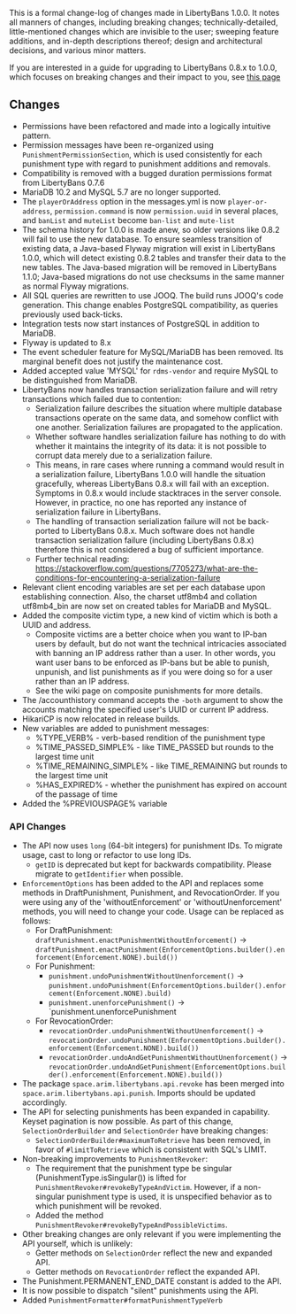 
This is a formal change-log of changes made in LibertyBans 1.0.0. It notes all manners of changes, including breaking changes; technically-detailed, little-mentioned changes which are invisible to the user; sweeping feature additions, and in-depth descriptions thereof; design and architectural decisions, and various minor matters.

If you are interested in a guide for upgrading to LibertyBans 0.8.x to 1.0.0, which focuses on breaking changes and their impact to you, see [this page](Upgrading-to-LibertyBans-1.0.0-from-0.8.x)

## Changes

* Permissions have been refactored and made into a logically intuitive pattern.
* Permission messages have been re-organized using `PunishmentPermissionSection`, which is used consistently for each punishment type with regard to punishment additions and removals.
* Compatibility is removed with a bugged duration permissions format from LibertyBans 0.7.6
* MariaDB 10.2 and MySQL 5.7 are no longer supported.
* The `playerOrAddress` option in the messages.yml is now `player-or-address`, `permission.command` is now `permission.uuid` in several places, and `banList` and `muteList` become `ban-list` and `mute-list`
* The schema history for 1.0.0 is made anew, so older versions like 0.8.2 will fail to use the new database. To ensure seamless transition of existing data, a Java-based Flyway migration will exist in LibertyBans 1.0.0, which will detect existing 0.8.2 tables and transfer their data to the new tables. The Java-based migration will be removed in LibertyBans 1.1.0; Java-based migrations do not use checksums in the same manner as normal Flyway migrations.
* All SQL queries are rewritten to use JOOQ. The build runs JOOQ's code generation. This change enables PostgreSQL compatibility, as queries previously used back-ticks.
* Integration tests now start instances of PostgreSQL in addition to MariaDB.
* Flyway is updated to 8.x
* The event scheduler feature for MySQL/MariaDB has been removed. Its marginal benefit does not justify the maintenance cost.
* Added accepted value 'MYSQL' for `rdms-vendor` and require MySQL to be distinguished from MariaDB.
* LibertyBans now handles transaction serialization failure and will retry transactions which failed due to contention:
  * Serialization failure describes the situation where multiple database transactions operate on the same data, and somehow conflict with one another. Serialization failures are propagated to the application.
  * Whether software handles serialization failure has nothing to do with whether it maintains the integrity of its data: it is not possible to corrupt data merely due to a serialization failure.
  * This means, in rare cases where running a command would result in a serialization failure, LibertyBans 1.0.0 will handle the situation gracefully, whereas LibertyBans 0.8.x will fail with an exception. Symptoms in 0.8.x would include stacktraces in the server console. However, in practice, no one has reported any instance of serialization failure in LibertyBans.
  * The handling of transaction serialization failure will not be back-ported to LibertyBans 0.8.x. Much software does not handle transaction serialization failure (including LibertyBans 0.8.x) therefore this is not considered a bug of sufficient importance.
  * Further technical reading: https://stackoverflow.com/questions/7705273/what-are-the-conditions-for-encountering-a-serialization-failure
* Relevant client encoding variables are set per each database upon establishing connection. Also, the charset utf8mb4 and collation utf8mb4_bin are now set on created tables for MariaDB and MySQL.
* Added the composite victim type, a new kind of victim which is both a UUID and address.
  * Composite victims are a better choice when you want to IP-ban users by default, but do not want the technical intricacies associated with banning an IP address rather than a user. In other words, you want user bans to be enforced as IP-bans but be able to punish, unpunish, and list punishments as if you were doing so for a user rather than an IP address.
  * See the wiki page on composite punishments for more details.
* The /accounthistory command accepts the `-both` argument to show the accounts matching the specified user's UUID or current IP address.
* HikariCP is now relocated in release builds.
* New variables are added to punishment messages:
  * %TYPE_VERB% - verb-based rendition of the punishment type
  * %TIME_PASSED_SIMPLE% - like TIME_PASSED but rounds to the largest time unit
  * %TIME_REMAINING_SIMPLE% - like TIME_REMAINING but rounds to the largest time unit
  * %HAS_EXPIRED% - whether the punishment has expired on account of the passage of time
* Added the %PREVIOUSPAGE% variable

### API Changes

* The API now uses `long` (64-bit integers) for punishment IDs. To migrate usage, cast to long or refactor to use long IDs.
  * `getID` is deprecated but kept for backwards compatibility. Please migrate to `getIdentifier` when possible.
* `EnforcementOptions` has been added to the API and replaces some methods in DraftPunishment, Punishment, and RevocationOrder. If you were using any of the 'withoutEnforcement' or 'withoutUnenforcement' methods, you will need to change your code. Usage can be replaced as follows:
  * For DraftPunishment: `draftPunishment.enactPunishmentWithoutEnforcement()` -> `draftPunishment.enactPunishment(EnforcementOptions.builder().enforcement(Enforcement.NONE).build())`
  * For Punishment:
    * `punishment.undoPunishmentWithoutUnenforcement()` -> `punishment.undoPunishment(EnforcementOptions.builder().enforcement(Enforcement.NONE).build)`
    * `punishment.unenforcePunishment()` -> `punishment.unenforcePunishment
  * For RevocationOrder:
    * `revocationOrder.undoPunishmentWithoutUnenforcement()` -> `revocationOrder.undoPunishment(EnforcementOptions.builder().enforcement(Enforcement.NONE).build())`
    * `revocationOrder.undoAndGetPunishmentWithoutUnenforcement()` -> `revocationOrder.undoAndGetPunishment(EnforcementOptions.builder().enforcement(Enforcement.NONE).build())`
* The package `space.arim.libertybans.api.revoke` has been merged into `space.arim.libertybans.api.punish`. Imports should be updated accordingly.
* The API for selecting punishments has been expanded in capability. Keyset pagination is now possible. As part of this change, `SelectionOrderBuilder` and `SelectionOrder` have breaking changes:
  * `SelectionOrderBuilder#maximumToRetrieve` has been removed, in favor of `#limitToRetrieve` which is consistent with SQL's LIMIT.
* Non-breaking improvements to `PunishmentRevoker`:
  * The requirement that the punishment type be singular (PunishmentType.isSingular()) is lifted for `PunishmentRevoker#revokeByTypeAndVictim`. However, if a non-singular punishment type is used, it is unspecified behavior as to which punishment will be revoked.
  * Added the method `PunishmentRevoker#revokeByTypeAndPossibleVictims`.
* Other breaking changes are only relevant if you were implementing the API yourself, which is unlikely:
  * Getter methods on `SelectionOrder` reflect the new and expanded API.
  * Getter methods on `RevocationOrder` reflect the expanded API.
* The Punishment.PERMANENT_END_DATE constant is added to the API.
* It is now possible to dispatch "silent" punishments using the API.
* Added `PunishmentFormatter#formatPunishmentTypeVerb`
